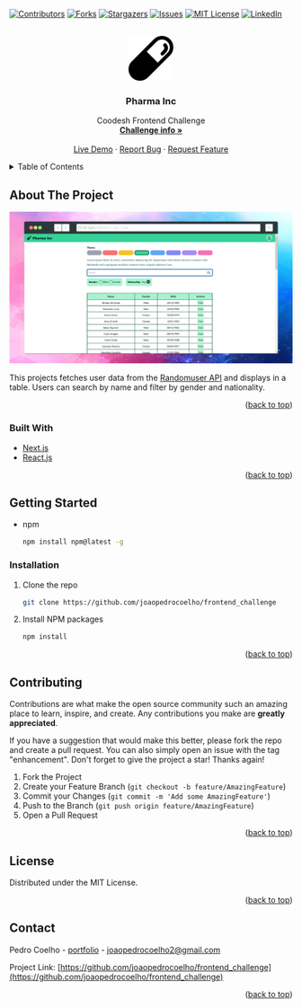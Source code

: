 <div id="top"></div>




<!-- PROJECT SHIELDS -->
<!--
*** I'm using markdown "reference style" links for readability.
*** Reference links are enclosed in brackets [ ] instead of parentheses ( ).
*** See the bottom of this document for the declaration of the reference variables
*** for contributors-url, forks-url, etc. This is an optional, concise syntax you may use.
*** https://www.markdownguide.org/basic-syntax/#reference-style-links
-->
[![Contributors][contributors-shield]][contributors-url]
[![Forks][forks-shield]][forks-url]
[![Stargazers][stars-shield]][stars-url]
[![Issues][issues-shield]][issues-url]
[![MIT License][license-shield]][license-url]
[![LinkedIn][linkedin-shield]][linkedin-url]



<!-- PROJECT LOGO -->
<br />
<div align="center">
  <a href="https://github.com/joaopedrocoelho/frontend_challenge">
    <img src="public/pill.svg" alt="Logo" width="80" height="80">
  </a>

<h3 align="center">Pharma Inc</h3>

  <p align="center">
    Coodesh Frontend Challenge
    <br />
    <a href="https://lab.coodesh.com/public-challenges/front-end-challenge-2021"><strong>Challenge info »</strong></a>
    <br />
    <br />
    <a href="https://frontend-challenge-joaopedrocoelho.vercel.app/">Live Demo</a>
    ·
    <a href="https://github.com/joaopedrocoelho/frontend_challenge/issues">Report Bug</a>
    ·
    <a href="https://github.com/joaopedrocoelho/frontend_challenge/issues">Request Feature</a>
  </p>
</div>



<!-- TABLE OF CONTENTS -->
<details>
  <summary>Table of Contents</summary>
  <ol>
    <li>
      <a href="#about-the-project">About The Project</a>
      <ul>
        <li><a href="#built-with">Built With</a></li>
      </ul>
    </li>
    <li>
      <a href="#getting-started">Getting Started</a>
      <ul>
         <li><a href="#installation">Installation</a></li>
      </ul>
    </li>
     <li><a href="#license">License</a></li>
    <li><a href="#contact">Contact</a></li>
    
  </ol>
</details>



<!-- ABOUT THE PROJECT -->
## About The Project

[![Coodesh Frontend Challenge][product-screenshot]](https://frontend-challenge-joaopedrocoelho.vercel.app/screenshot.png)

This projects fetches user data from the [Randomuser API](https://randomuser.me/) and displays in a table. Users can search by name and filter by gender and nationality.

<p align="right">(<a href="#top">back to top</a>)</p>



### Built With

* [Next.js](https://nextjs.org/)
* [React.js](https://reactjs.org/)

<p align="right">(<a href="#top">back to top</a>)</p>



<!-- GETTING STARTED -->
## Getting Started

* npm
  ```sh
  npm install npm@latest -g
  ```

### Installation

   
1. Clone the repo
   ```sh
   git clone https://github.com/joaopedrocoelho/frontend_challenge
   ```
2. Install NPM packages
   ```sh
   npm install
   ```

  <p align="right">(<a href="#top">back to top</a>)</p>


<!-- CONTRIBUTING -->
## Contributing

Contributions are what make the open source community such an amazing place to learn, inspire, and create. Any contributions you make are **greatly appreciated**.

If you have a suggestion that would make this better, please fork the repo and create a pull request. You can also simply open an issue with the tag "enhancement".
Don't forget to give the project a star! Thanks again!

1. Fork the Project
2. Create your Feature Branch (`git checkout -b feature/AmazingFeature`)
3. Commit your Changes (`git commit -m 'Add some AmazingFeature'`)
4. Push to the Branch (`git push origin feature/AmazingFeature`)
5. Open a Pull Request

<p align="right">(<a href="#top">back to top</a>)</p>



<!-- LICENSE -->
## License

Distributed under the MIT License.

<p align="right">(<a href="#top">back to top</a>)</p>



<!-- CONTACT -->
## Contact

Pedro Coelho - [portfolio](https://www.pedrocoelhodev.com) - joaopedrocoelho2@gmail.com

Project Link: [https://github.com/joaopedrocoelho/frontend_challenge](https://github.com/joaopedrocoelho/frontend_challenge)

<p align="right">(<a href="#top">back to top</a>)</p>

<!-- MARKDOWN LINKS & IMAGES -->
<!-- https://www.markdownguide.org/basic-syntax/#reference-style-links -->
[contributors-shield]: https://img.shields.io/github/contributors/joaopedrocoelho/frontend_challenge.svg?style=for-the-badge
[contributors-url]: https://github.com/joaopedrocoelho/frontend_challenge/graphs/contributors
[forks-shield]: https://img.shields.io/github/forks/joaopedrocoelho/frontend_challenge.svg?style=for-the-badge
[forks-url]: https://github.com/joaopedrocoelho/frontend_challenge/network/members
[stars-shield]: https://img.shields.io/github/stars/joaopedrocoelho/frontend_challenge.svg?style=for-the-badge
[stars-url]: https://github.com/joaopedrocoelho/frontend_challenge/stargazers
[issues-shield]: https://img.shields.io/github/issues/joaopedrocoelho/frontend_challenge.svg?style=for-the-badge
[issues-url]: https://github.com/joaopedrocoelho/frontend_challenge/issues
[license-shield]: https://img.shields.io/github/license/joaopedrocoelho/frontend_challenge.svg?style=for-the-badge
[license-url]: https://github.com/joaopedrocoelho/frontend_challenge/blob/master/LICENSE.txt
[linkedin-shield]: https://img.shields.io/badge/-LinkedIn-black.svg?style=for-the-badge&logo=linkedin&colorB=555
[linkedin-url]: https://linkedin.com/in/pedro-coelho-dev/
[product-screenshot]: public/screenshot.png

